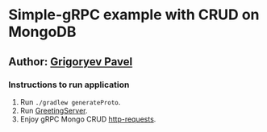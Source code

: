 # Simple-gRPC example with CRUD on MongoDB

## Author: [Grigoryev Pavel](https://pavelgrigoryev.github.io/GrigoryevPavel/)

### Instructions to run application

1. Run `./gradlew generateProto`.
2. Run [GreetingServer](src/main/java/com/grigoryev/grpc/greeting/server/GreetingServer.java).
3. Enjoy gRPC Mongo CRUD [http-requests](src/main/resources/mongo_blog.http).
